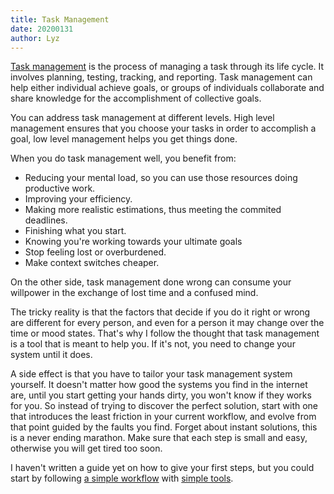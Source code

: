 ```yaml
---
title: Task Management
date: 20200131
author: Lyz
---
```


[Task management](https://en.wikipedia.org/wiki/Task_management) is the process
of managing a task through its life cycle. It involves planning, testing,
tracking, and reporting. Task management can help either individual achieve
goals, or groups of individuals collaborate and share knowledge for the
accomplishment of collective goals.

You can address task management at different levels. High level management
ensures that you choose your tasks in order to accomplish a goal, low level
management helps you get things done.

When you do task management well, you benefit from:

* Reducing your mental load, so you can use those resources doing productive
    work.
* Improving your efficiency.
* Making more realistic estimations, thus meeting the commited deadlines.
* Finishing what you start.
* Knowing you're working towards your ultimate goals
* Stop feeling lost or overburdened.
* Make context switches cheaper.

On the other side, task management done wrong can consume your willpower in the
exchange of lost time and a confused mind.

The tricky reality is that the factors that decide if you do it right or wrong
are different for every person, and even for a person it may change over the
time or mood states. That's why I follow the thought that task management is
a tool that is meant to help you. If it's not, you need to change your
system until it does.

A side effect is that you have to tailor your task management system yourself.
It doesn't matter how good the systems you find in the internet are, until you start getting
your hands dirty, you won't know if they works for you. So instead of trying to
discover the perfect solution, start with one that introduces the least friction
in your current workflow, and evolve from that point guided by the faults you
find. Forget about instant solutions, this is a never ending marathon. Make sure
that each step is small and easy, otherwise you will get tired too soon.

I haven't written a guide yet on how to give your first steps, but you could
start by following [a simple workflow](task_workflow.md) with [simple
tools](task_tools.md).
